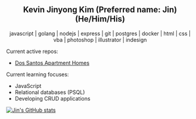 <h2 align="center">Kevin Jinyong Kim (Preferred name: Jin) (He/Him/His) </h2>

<p align="center">javascript | golang | nodejs | express | git | postgres | docker | html | css | vba | photoshop | illustrator | indesign</p>



Current active repos: 
- [Dos Santos Apartment Homes](https://github.com/jinyk226/dossantos-apartment-homes)

Current learning focuses:
- JavaScript
- Relational databases (PSQL)
- Developing CRUD applications

[![Jin's GitHub stats](https://github-readme-stats.vercel.app/api?username=jinyk226&theme=github_dark)](https://github.com/jinyk226/github-readme-stats)

<!--
**jinyk226/jinyk226** is a ✨ _special_ ✨ repository because its `README.md` (this file) appears on your GitHub profile.

Here are some ideas to get you started:

- 🔭 I’m currently working on ...
- 🌱 I’m currently learning ...
- 👯 I’m looking to collaborate on ...
- 🤔 I’m looking for help with ...
- 💬 Ask me about ...
- 📫 How to reach me: ...
- 😄 Pronouns: ...
- ⚡ Fun fact: ...
-->
